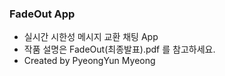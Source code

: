 ### FadeOut App
* 실시간 시한성 메시지 교환 채팅 App              
* 작품 설명은 FadeOut(최종발표).pdf 를 참고하세요.            
* Created by PyeongYun Myeong
